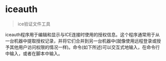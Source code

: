 # iceauth

> ice验证文件工具

iceauth程序用于编辑和显示与ICE连接时使用的授权信息。这个程序通常用于从一台机器中提取授权记录，并将它们合并到另一台机器中(就像使用远程登录或授予其他用户访问权限的情况一样)。命令(如下所述)可以交互式地输入，在命令行中输入，或者在脚本中输入。
